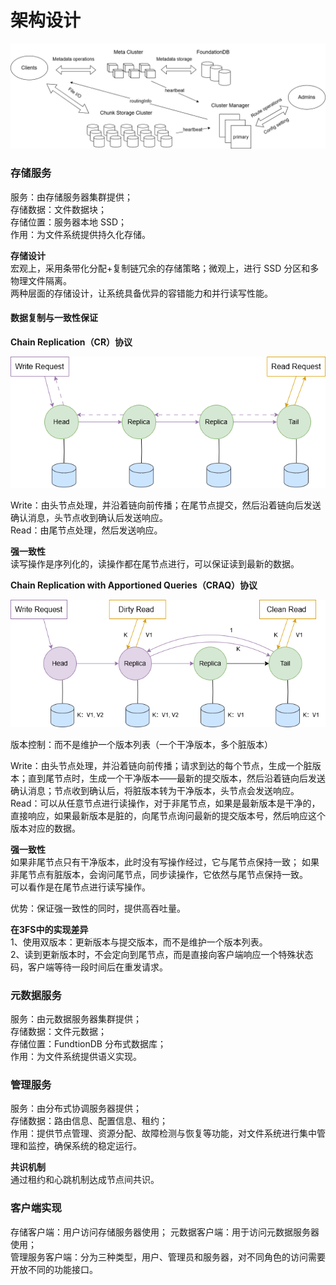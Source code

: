 # 架构设计

![架构图](../img/3fs_arch.png "3fs arch")

### 存储服务
服务：由存储服务器集群提供；  
存储数据：文件数据块；    
存储位置：服务器本地 SSD；  
作用：为文件系统提供持久化存储。   

**存储设计**  
宏观上，采用条带化分配+复制链冗余的存储策略；微观上，进行 SSD 分区和多物理文件隔离。   
两种层面的存储设计，让系统具备优异的容错能力和并行读写性能。 

#### 数据复制与一致性保证
**Chain Replication（CR）协议**  

![CR 展示](../img/3fs_cr.png "3fs CR")

Write：由头节点处理，并沿着链向前传播；在尾节点提交，然后沿着链向后发送确认消息，头节点收到确认后发送响应。  
Read：由尾节点处理，然后发送响应。

**强一致性**  
读写操作是序列化的，读操作都在尾节点进行，可以保证读到最新的数据。

**Chain Replication with Apportioned Queries（CRAQ）协议**  

![CRAQ 展示](../img/3fs_craq.png "3fs CRAQ")

版本控制：而不是维护一个版本列表（一个干净版本，多个脏版本）

Write：由头节点处理，并沿着链向前传播；请求到达的每个节点，生成一个脏版本；直到尾节点时，生成一个干净版本——最新的提交版本，然后沿着链向后发送确认消息；节点收到确认后，将脏版本转为干净版本，头节点会发送响应。  
Read：可以从任意节点进行读操作，对于非尾节点，如果是最新版本是干净的，直接响应，如果最新版本是脏的，向尾节点询问最新的提交版本号，然后响应这个版本对应的数据。  

**强一致性**  
如果非尾节点只有干净版本，此时没有写操作经过，它与尾节点保持一致；
如果非尾节点有脏版本，会询问尾节点，同步读操作，它依然与尾节点保持一致。   
可以看作是在尾节点进行读写操作。

优势：保证强一致性的同时，提供高吞吐量。  

**在3FS中的实现差异**   
1、使用双版本：更新版本与提交版本，而不是维护一个版本列表。  
2、读到更新版本时，不会定向到尾节点，而是直接向客户端响应一个特殊状态码，客户端等待一段时间后在重发请求。   

### 元数据服务
服务：由元数据服务器集群提供；  
存储数据：文件元数据；  
存储位置：FundtionDB 分布式数据库；  
作用：为文件系统提供语义实现。  

### 管理服务
服务：由分布式协调服务器提供；  
存储数据：路由信息、配置信息、租约；      
作用：提供节点管理、资源分配、故障检测与恢复等功能，对文件系统进行集中管理和监控，确保系统的稳定运行。  

**共识机制**    
通过租约和心跳机制达成节点间共识。

### 客户端实现
存储客户端：用户访问存储服务器使用；
元数据客户端：用于访问元数据服务器使用；   
管理服务客户端：分为三种类型，用户、管理员和服务器，对不同角色的访问需要开放不同的功能接口。  